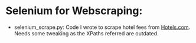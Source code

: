 # Selenium for Webscraping:

- selenium_scrape.py: Code I wrote to scrape hotel fees from [Hotels.com](https://kr.hotels.com/). Needs some tweaking as the XPaths referred are outdated.
